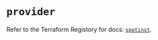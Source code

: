 # `provider`

Refer to the Terraform Registory for docs: [`spotinst`](https://registry.terraform.io/providers/spotinst/spotinst/1.138.0/docs).
